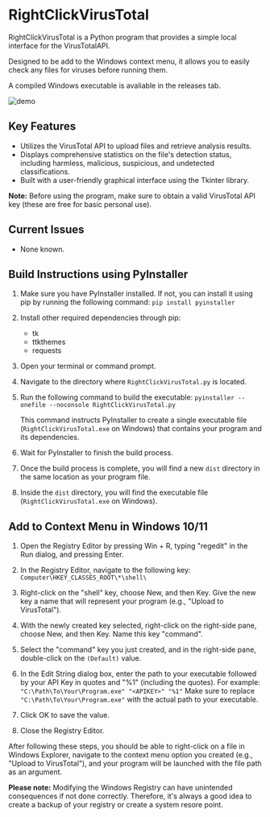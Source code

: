 # RightClickVirusTotal

RightClickVirusTotal is a Python program that provides a simple local interface for the VirusTotalAPI.

Designed to be add to the Windows context menu, it allows you to easily check any files for viruses before running them.

A compiled Windows executable is avaliable in the releases tab.

![demo](https://github.com/smp46/RightClickVirusTotal/assets/27676057/a35113cf-60ce-4a01-a811-35f7f8c5407c)


## Key Features

- Utilizes the VirusTotal API to upload files and retrieve analysis results.
- Displays comprehensive statistics on the file's detection status, including harmless, malicious, suspicious, and undetected classifications.
- Built with a user-friendly graphical interface using the Tkinter library.

**Note:** Before using the program, make sure to obtain a valid VirusTotal API key (these are free for basic personal use).

## Current Issues

- None known.

## Build Instructions using PyInstaller

1. Make sure you have PyInstaller installed. If not, you can install it using pip by running the following command: `pip install pyinstaller`

2. Install other required dependencies through pip:
	- tk
	- ttkthemes
	- requests

3. Open your terminal or command prompt.

4. Navigate to the directory where `RightClickVirusTotal.py` is located.

5. Run the following command to build the executable: `pyinstaller --onefile --noconsole RightClickVirusTotal.py`

   This command instructs PyInstaller to create a single executable file (`RightClickVirusTotal.exe` on Windows) that contains your program and its dependencies.

6. Wait for PyInstaller to finish the build process.

7. Once the build process is complete, you will find a new `dist` directory in the same location as your program file.

8. Inside the `dist` directory, you will find the executable file (`RightClickVirusTotal.exe` on Windows).

## Add to Context Menu in Windows 10/11

1. Open the Registry Editor by pressing Win + R, typing "regedit" in the Run dialog, and pressing Enter.

2. In the Registry Editor, navigate to the following key: `Computer\HKEY_CLASSES_ROOT\*\shell\`

3. Right-click on the "shell" key, choose New, and then Key. Give the new key a name that will represent your program (e.g., "Upload to VirusTotal").

4. With the newly created key selected, right-click on the right-side pane, choose New, and then Key. Name this key "command".

5. Select the "command" key you just created, and in the right-side pane, double-click on the `(Default)` value.

6. In the Edit String dialog box, enter the path to your executable followed by your API Key in quotes and "%1" (including the quotes). 
  For example: `"C:\Path\To\Your\Program.exe" "<APIKEY>" "%1"`
  Make sure to replace `"C:\Path\To\Your\Program.exe"` with the actual path to your executable.

7. Click OK to save the value.

8. Close the Registry Editor.

After following these steps, you should be able to right-click on a file in Windows Explorer, navigate to the context menu option you created (e.g., "Upload to VirusTotal"), and your program will be launched with the file path as an argument.

**Please note:** Modifying the Windows Registry can have unintended consequences if not done correctly. Therefore, it's always a good idea to create a backup of your registry or create a system resore point.
